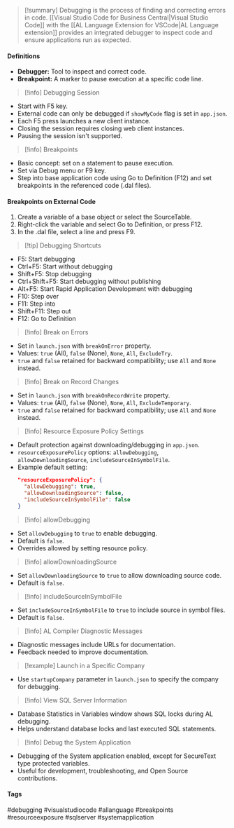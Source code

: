 > [!summary]
> Debugging is the process of finding and correcting errors in code. [[Visual Studio Code for Business Central|Visual Studio Code]] with the [[AL Language Extension for VSCode|AL Language extension]] provides an integrated debugger to inspect code and ensure applications run as expected.

#### Definitions
- **Debugger:** Tool to inspect and correct code.
- **Breakpoint:** A marker to pause execution at a specific code line.

> [!info] Debugging Session
- Start with F5 key.
- External code can only be debugged if `showMyCode` flag is set in `app.json`.
- Each F5 press launches a new client instance.
- Closing the session requires closing web client instances.
- Pausing the session isn't supported.

> [!info] Breakpoints
- Basic concept: set on a statement to pause execution.
- Set via Debug menu or F9 key.
- Step into base application code using Go to Definition (F12) and set breakpoints in the referenced code (.dal files).

#### Breakpoints on External Code
1. Create a variable of a base object or select the SourceTable.
2. Right-click the variable and select Go to Definition, or press F12.
3. In the .dal file, select a line and press F9.

> [!tip] Debugging Shortcuts
- F5: Start debugging
- Ctrl+F5: Start without debugging
- Shift+F5: Stop debugging
- Ctrl+Shift+F5: Start debugging without publishing
- Alt+F5: Start Rapid Application Development with debugging
- F10: Step over
- F11: Step into
- Shift+F11: Step out
- F12: Go to Definition

> [!info] Break on Errors
- Set in `launch.json` with `breakOnError` property.
- Values: `true` (All), `false` (None), `None`, `All`, `ExcludeTry`.
- `true` and `false` retained for backward compatibility; use `All` and `None` instead.

> [!info] Break on Record Changes
- Set in `launch.json` with `breakOnRecordWrite` property.
- Values: `true` (All), `false` (None), `None`, `All`, `ExcludeTemporary`.
- `true` and `false` retained for backward compatibility; use `All` and `None` instead.

> [!info] Resource Exposure Policy Settings
- Default protection against downloading/debugging in `app.json`.
- `resourceExposurePolicy` options: `allowDebugging`, `allowDownloadingSource`, `includeSourceInSymbolFile`.
- Example default setting: 
  ```json
  "resourceExposurePolicy": { 
    "allowDebugging": true, 
    "allowDownloadingSource": false, 
    "includeSourceInSymbolFile": false 
  }
  ```

> [!info] allowDebugging
- Set `allowDebugging` to `true` to enable debugging.
- Default is `false`.
- Overrides allowed by setting resource policy.

> [!info] allowDownloadingSource
- Set `allowDownloadingSource` to `true` to allow downloading source code.
- Default is `false`.

> [!info] includeSourceInSymbolFile
- Set `includeSourceInSymbolFile` to `true` to include source in symbol files.
- Default is `false`.

> [!info] AL Compiler Diagnostic Messages
- Diagnostic messages include URLs for documentation.
- Feedback needed to improve documentation.

> [!example] Launch in a Specific Company
- Use `startupCompany` parameter in `launch.json` to specify the company for debugging.

> [!info] View SQL Server Information
- Database Statistics in Variables window shows SQL locks during AL debugging.
- Helps understand database locks and last executed SQL statements.

> [!info] Debug the System Application
- Debugging of the System application enabled, except for SecureText type protected variables.
- Useful for development, troubleshooting, and Open Source contributions.

#### Tags
#debugging #visualstudiocode #allanguage #breakpoints #resourceexposure #sqlserver #systemapplication